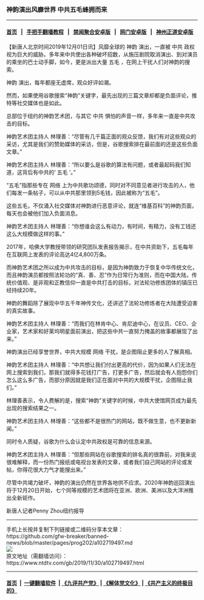 ### 神韵演出风靡世界  中共五毛蜂拥而来
------------------------

#### [首页](https://github.com/gfw-breaker/banned-news/blob/master/README.md) &nbsp;&nbsp;|&nbsp;&nbsp; [手把手翻墙教程](https://github.com/gfw-breaker/guides/wiki) &nbsp;&nbsp;|&nbsp;&nbsp; [禁闻聚合安卓版](https://github.com/gfw-breaker/bn-android) &nbsp;&nbsp;|&nbsp;&nbsp; [网门安卓版](https://github.com/oGate2/oGate) &nbsp;&nbsp;|&nbsp;&nbsp; [神州正道安卓版](https://github.com/SzzdOgate/update) 



<div><div class="post_content" itemprop="articleBody">
 <p>
  【新唐人北京时间2019年12月01日讯】风靡全球的
  <ok href="https://www.ntdtv.com/gb/神韵.htm">
   神韵
  </ok>
  演出，一直被
  <ok href="https://www.ntdtv.com/gb/中共.htm">
   中共
  </ok>
  政权视为巨大的威胁。多年来中共使出各种破坏招数，从施压剧院取消演出、到对演员的乘坐的巴士动手脚，如今，更是派出大量
  <ok href="https://www.ntdtv.com/gb/五毛.htm">
   五毛
  </ok>
  ，在网上干扰人们对神韵的搜索。
 </p>
 <p>
  <ok href="https://www.ntdtv.com/gb/神韵.htm">
   神韵
  </ok>
  演出，每年都座无虚席，观众好评如潮。
 </p>
 <p>
  然而，如果使用谷歌搜索“神韵”关键字，最先出现的三篇文章却都是负面评论，推特等社交媒体也是如此。
 </p>
 <p>
  总部位于纽约的神韵艺术团，与其它
  <ok href="https://www.ntdtv.com/gb/中共.htm">
   中共
  </ok>
  惧怕的声音一样，多年来一直是中共攻击的目标。
 </p>
 <p>
  神韵艺术团主持人 林理善：“尽管有几千篇正面的观众反馈，我们有对这些观众的采访，尤其是我们的赞助媒体的采访，但是，谷歌搜索排在最前面的还是这些负面文章。”
 </p>
 <p>
  神韵艺术团主持人 林理善：“所以要么是谷歌的算法有问题，或者最起码我们知道，这背后有中共的‘
  <ok href="https://www.ntdtv.com/gb/五毛.htm">
   五毛
  </ok>
  ’。”
 </p>
 <p>
  “五毛”指那些专在
  <ok href="https://www.ntdtv.com/gb/网络.htm">
   网络
  </ok>
  上为中共歌功颂德，同时对不同意见者进行攻击的人，他们每发一条帖子，可以从中共那里领到5毛钱，因此被称为“五毛”。
 </p>
 <p>
  这些五毛，不仅涌入社交媒体对神韵进行恶意评论，就连“维基百科”的神韵页面，每天也会被他们加入负面消息。
 </p>
 <p>
  神韵艺术团主持人 林理善：“你想谁会这么有动力，有时间，有精力，没有工钱还这么大规模做这样的事。”
 </p>
 <p>
  2017年，哈佛大学教授带领的研究团队发表报告揭示，在中共资助下，五毛每年在互联网上发表的评论高达4亿4,800万条。
 </p>
 <p>
  而神韵艺术团之所以成为中共攻击的目标，是因为神韵致力于恢复中华传统文化，而且神韵演员都按照法轮功的“真、善、忍”作为日常行为准则，而在中国大陆，传统价值观、是非观和正教信仰一直是中共打击的目标，对法轮功修炼团体的镇压已经持续20年。
 </p>
 <p>
  神韵的舞蹈除了展现中华五千年神传文化，还讲述了法轮功修炼者在大陆遭受迫害的真实故事。
 </p>
 <p>
  神韵艺术团主持人 林理善：“而我们在林肯中心、肯尼迪中心，在议员、CEO、企业家，艺术家和好莱坞明星面前演出，把这些中共一直努力掩盖的故事都展现了出来。”
 </p>
 <p>
  神韵演出已经享誉世界，中共大规模
  <ok href="https://www.ntdtv.com/gb/网络.htm">
   网络
  </ok>
  干扰，是企图阻止更多的人了解真相。
 </p>
 <p>
  神韵艺术团主持人 林理善：“中共想让我们付出更高的代价，因为如果人们无法在网上搜索到我们，那我们就得多花钱打广告，打更多广告，然后就会有人抱怨你们怎么这么多广告，而部分原因就是我们正在面对中共的大规模干扰，企图阻止我们。”
 </p>
 <p>
  林理善表示，令人费解的是，搜索“神韵”关键字的时候，中共大使馆网页成为最先出现的搜索结果之一。
 </p>
 <p>
  神韵艺术团主持人 林理善：“这些都不是很热门的网站，既不做生意，也不更新新闻。”
 </p>
 <p>
  同时令人质疑，谷歌为什么会认定中共政权是可靠的信息来源。
 </p>
 <p>
  神韵艺术团主持人 林理善：“但那些网站在谷歌搜索的排名真的很靠前，对我来说很难解释，而一份热门报纸或电视台发表的文章，或者我们自己网站的评论或发帖，你得花很大力气才能搜出来。”
 </p>
 <p>
  尽管中共竭力破坏，神韵的演出仍然在世界各地供不应求。2020年神韵巡回演出将于12月20日开始，七个同等规模的艺术团将在亚洲、欧洲、美洲以及大洋洲推出全新钜作。
 </p>
 <p>
  新唐人记者Penny Zhou纽约报导
 </p>
 <div class="single_ad">
 </div>
</div>
</div>
<hr/>
手机上长按并复制下列链接或二维码分享本文章：<br/>
https://github.com/gfw-breaker/banned-news/blob/master/pages/prog202/a102719497.md <br/>
<a href='https://github.com/gfw-breaker/banned-news/blob/master/pages/prog202/a102719497.md'><img src='https://github.com/gfw-breaker/banned-news/blob/master/pages/prog202/a102719497.md.png'/></a> <br/>
原文地址（需翻墙访问）：https://www.ntdtv.com/gb/2019/11/30/a102719497.html


------------------------
#### [首页](https://github.com/gfw-breaker/banned-news/blob/master/README.md) &nbsp;|&nbsp; [一键翻墙软件](https://github.com/gfw-breaker/nogfw/blob/master/README.md) &nbsp;| [《九评共产党》](https://github.com/gfw-breaker/9ping.md/blob/master/README.md#九评之一评共产党是什么) | [《解体党文化》](https://github.com/gfw-breaker/jtdwh.md/blob/master/README.md) | [《共产主义的终极目的》](https://github.com/gfw-breaker/gczydzjmd.md/blob/master/README.md)


<img src='http://gfw-breaker.win/banned-news/pages/prog202/a102719497.md' width='0px' height='0px'/>